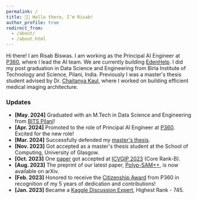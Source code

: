 ```yaml
---
permalink: /
title: 👋🏼 Hello there, I’m Risab!
author_profile: true
redirect_from: 
  - /about/
  - /about.html
---
```


Hi there! I am Risab Biswas. I am working as the Principal AI Engineer at [P360](https://www.p360.com/), where I lead the AI team. We are currently building [EdenHelp](https://www.p360.com/edenhelp/). I did my post graduation in Data Science and Engineering from Birla Institute of Technology and Science, Pilani, India. Previously I was a master's thesis student advised by Dr. [Chaitanya Kaul](https://chaitanya-kaul.github.io/), where I worked on building efficient medical imaging architecture. 

### Updates

- **[May. 2024]** Graduated with an M.Tech in Data Science and Engineering from [BITS Pilani](https://www.bits-pilani.ac.in/)!
- **[Apr. 2024]** Promoted to the role of Principal AI Engineer at [P360](https://www.p360.com/leadership/). Excited for the new role!
- **[Mar. 2024]** Successfully defended my [master's thesis](https://arxiv.org/pdf/2406.03173).
- **[Nov. 2023]** Got accepted as a master's thesis student at the School of Computing, University of Glasgow.
- **[Oct. 2023]** One [paper](https://dl.acm.org/doi/abs/10.1145/3627631.3627639) got accepted at [ICVGIP 2023](https://www.iitrpr.ac.in/ICVGIP/) (Core Rank-B).
- **[Aug. 2023]** The preprint of our latest paper, [Polyp-SAM++](https://arxiv.org/abs/2308.06623), is now available on arXiv.
- **[Feb. 2023]** Honored to receive the [Citizenship Award](https://www.linkedin.com/posts/activity-7031705908409712641-huup?utm_source=share&utm_medium=member_desktop) from P360 in recognition of my 5 years of dedication and contributions!
- **[Jan. 2023]** Became a [Kaggle Discussion Expert](https://www.kaggle.com/risabbiswas19), Highest Rank - 745.